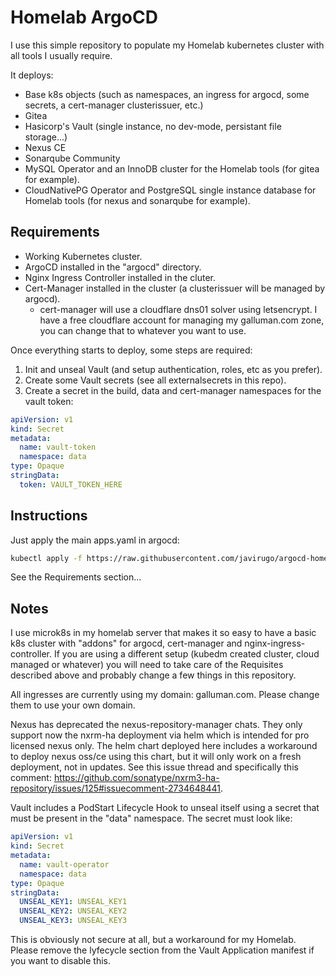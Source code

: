 # Homelab ArgoCD

I use this simple repository to populate my Homelab kubernetes cluster with all tools I usually require.

It deploys:

- Base k8s objects (such as namespaces, an ingress for argocd, some secrets, a cert-manager clusterissuer, etc.)
- Gitea
- Hasicorp's Vault (single instance, no dev-mode, persistant file storage...)
- Nexus CE
- Sonarqube Community
- MySQL Operator and an InnoDB cluster for the Homelab tools (for gitea for example).
- CloudNativePG Operator and PostgreSQL single instance database for Homelab tools (for nexus and sonarqube for example).

## Requirements

- Working Kubernetes cluster.
- ArgoCD installed in the "argocd" directory.
- Nginx Ingress Controller installed in the cluter.
- Cert-Manager installed in the cluster (a clusterissuer will be managed by argocd).
  - cert-manager will use a cloudflare dns01 solver using letsencrypt. I have a free cloudflare account for managing my galluman.com zone, you can change that to whatever you want to use.

Once everything starts to deploy, some steps are required:

1. Init and unseal Vault (and setup authentication, roles, etc as you prefer).
2. Create some Vault secrets (see all externalsecrets in this repo).
3. Create a secret in the build, data and cert-manager namespaces for the vault token:

```yaml
apiVersion: v1
kind: Secret
metadata:
  name: vault-token
  namespace: data
type: Opaque
stringData:
  token: VAULT_TOKEN_HERE
```

## Instructions

Just apply the main apps.yaml in argocd:

```bash
kubectl apply -f https://raw.githubusercontent.com/javirugo/argocd-homelab/refs/heads/main/apps.yaml
```

See the Requirements section...

## Notes

I use microk8s in my homelab server that makes it so easy to have a basic k8s cluster with "addons" for argocd, cert-manager and nginx-ingress-controller. If you are using a different setup (kubedm created cluster, cloud managed or whatever) you will need to take care of the Requisites described above and probably change a few things in this repository.

All ingresses are currently using my domain: galluman.com. Please change them to use your own domain.

Nexus has deprecated the nexus-repository-manager chats. They only support now the nxrm-ha deployment via helm which is intended for pro licensed nexus only. The helm chart deployed here includes a workaround to deploy nexus oss/ce using this chart, but it will only work on a fresh deployment, not in updates. See this issue thread and specifically this comment: https://github.com/sonatype/nxrm3-ha-repository/issues/125#issuecomment-2734648441.

Vault includes a PodStart Lifecycle Hook to unseal itself using a secret that must be present in the "data" namespace. The secret must look like:

```yaml
apiVersion: v1
kind: Secret
metadata:
  name: vault-operator
  namespace: data
type: Opaque
stringData:
  UNSEAL_KEY1: UNSEAL_KEY1
  UNSEAL_KEY2: UNSEAL_KEY2
  UNSEAL_KEY3: UNSEAL_KEY3
```

This is obviously not secure at all, but a workaround for my Homelab. Please remove the lyfecycle section from the Vault Application manifest if you want to disable this.
